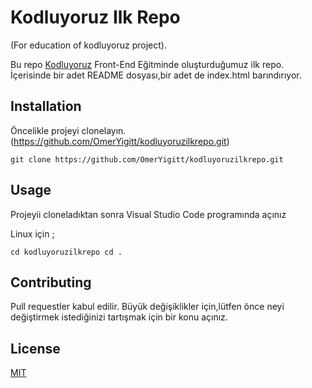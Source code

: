 # **Kodluyoruz Ilk Repo**
(For education of kodluyoruz project).

Bu repo [Kodluyoruz](https://kodluyoruz.org/tr/kodluyoruz/) Front-End Eğitminde oluşturduğumuz ilk repo. İçerisinde bir adet README dosyası,bir adet de index.html barındırıyor.

## __Installation__

Öncelikle projeyi clonelayın.(https://github.com/OmerYigitt/kodluyoruzilkrepo.git)


```GitBash
git clone https://github.com/OmerYigitt/kodluyoruzilkrepo.git

```

## __Usage__

Projeyii cloneladıktan sonra Visual Studio Code programında açınız

Linux için ;

```Git
cd kodluyoruzilkrepo cd .

```

## __Contributing__

Pull requestler kabul edilir. Büyük değişiklikler için,lütfen önce neyi değiştirmek istediğinizi tartışmak için bir konu açınız.

## __License__

[MIT](https://choosealicense.com/licenses/mit/)
